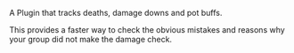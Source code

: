 A Plugin that tracks deaths, damage downs and pot buffs.

This provides a faster way to check the obvious mistakes and reasons why your group did not make the damage check.

